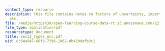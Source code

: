 ```yaml
---
content_type: resource
description: This file contains notes on factors of uncertainty, important sources
  etc.
file: /media/https%3A/open-learning-course-data-rc.s3.amazonaws.com/22-38-probability-and-its-applications-to-reliability-quality-control-and-risk-assessment-fall-2005/8c54a94768f6739618620b420dafb0c1_sec12_types_unc.pdf
file_type: application/pdf
resourcetype: Document
title: sec12_types_unc.pdf
uid: 8c54a947-68f6-7396-1862-0b420dafb0c1
---
```

